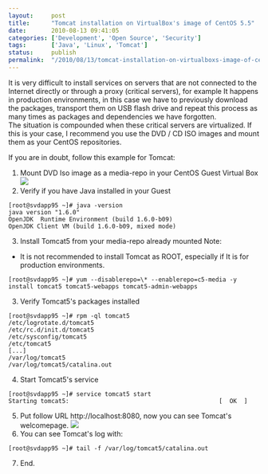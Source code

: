 ```yaml
---
layout:     post
title:      "Tomcat installation on VirtualBox's image of CentOS 5.5"
date:       2010-08-13 09:41:05
categories: ['Development', 'Open Source', 'Security']
tags:       ['Java', 'Linux', 'Tomcat']
status:     publish 
permalink:  "/2010/08/13/tomcat-installation-on-virtualboxs-image-of-centos-5-5/"
---
```

It is very difficult to install services on servers that are not connected to the Internet directly or through a proxy (critical servers), for example It happens in production environments, in this case we have to previously download the packages, transport them on USB flash drive and repeat this process as many times as packages and dependencies we have forgotten.  
The situation is compounded when these critical servers are virtualized. If this is your case, I recommend you use the DVD / CD ISO images and mount them as your CentOS repositories.

<!-- more -->

If you are in doubt, follow this example for Tomcat:

1. Mount DVD Iso image as a media-repo in your CentOS Guest Virtual Box
![](/assets/20100813/tomcat5centos55-1-mount_dvd_iso.png)
2. Verify if you have Java installed in your Guest
```
[root@svdapp95 ~]# java -version  
java version "1.6.0"  
OpenJDK  Runtime Environment (build 1.6.0-b09)  
OpenJDK Client VM (build 1.6.0-b09, mixed mode)
```
3. Install Tomcat5 from your media-repo already mounted
Note:  
* It is not recommended to install Tomcat as ROOT, especially if It is for production environments.
```
[root@svdapp95 ~]# yum --disablerepo=\* --enablerepo=c5-media -y install tomcat5 tomcat5-webapps tomcat5-admin-webapps
```
3. Verify Tomcat5's packages installed
```
[root@svdapp95 ~]# rpm -ql tomcat5  
/etc/logrotate.d/tomcat5  
/etc/rc.d/init.d/tomcat5  
/etc/sysconfig/tomcat5  
/etc/tomcat5  
[...]  
/var/log/tomcat5  
/var/log/tomcat5/catalina.out
```
4. Start Tomcat5's service
```
[root@svdapp95 ~]# service tomcat5 start
Starting tomcat5:                                          [  OK  ]
```
5. Put follow URL http://localhost:8080, now you can see Tomcat's welcomepage.
![](/assets/20100813/tomcat5centos55-2-openbrowsertomcat5.png)
6. You can see Tomcat's log with:
```
[root@svdapp95 ~]# tail -f /var/log/tomcat5/catalina.out
```
7. End.
